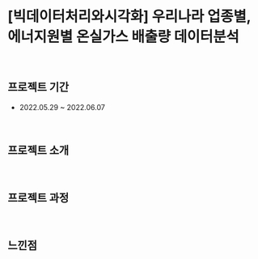 # [빅데이터처리와시각화] 우리나라 업종별, 에너지원별 온실가스 배출량 데이터분석 

<br>

## 프로젝트 기간
- 2022.05.29 ~ 2022.06.07

<br>

## 프로젝트 소개

<br>

## 프로젝트 과정

<br>

## 느낀점
